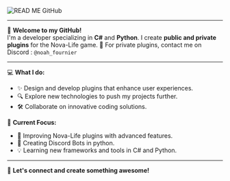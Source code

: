 ![READ ME GitHub](https://github.com/user-attachments/assets/5c4780a6-49bf-46d7-8f62-0d13329fa354)

---

👋 **Welcome to my GitHub!**  
I'm a developer specializing in **C#** and **Python**. 
I create **public and private plugins** for the Nova-Life game.
🔐 For private plugins, contact me on Discord : `@noah_fournier`

---

💻 **What I do:**  
- ✨ Design and develop plugins that enhance user experiences.
- 🔍 Explore new technologies to push my projects further.
- 🛠️ Collaborate on innovative coding solutions.

🎯 **Current Focus:**  
- 🚀 Improving Nova-Life plugins with advanced features.
- 🤖 Creating Discord Bots in python.
- 💡 Learning new frameworks and tools in C# and Python.

---

🌟 **Let's connect and create something awesome!**
